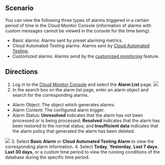 ## Scenario
You can view the following three types of alarms triggered in a certain period of time in the Cloud Monitor Console (information of alarms with custom messages cannot be viewed in the console for the time being).
- Basic alarms: Alarms sent by preset alarming metrics.
- Cloud Automated Testing alarms: Alarms sent by [Cloud Automated Testing](https://cloud.tencent.com/document/product/280).
- Customized alarms: Alarms send by the [customized monitoring](https://intl.cloud.tencent.com/document/product/397) feature.

## Directions
1. Log in to the [Cloud Monitor Console](https://console.cloud.tencent.com/monitor/overview) and select the **Alarm List** page.
![](https://main.qcloudimg.com/raw/35fcf4d0a37deaab1e7b3c002307e1e2.png)
2. In the search box on the alarm list page, enter an alarm object and search for the corresponding alarms.
 - Alarm Object: The object which generates alarms.
 - Alarm Content: The configured alarm trigger.
 - Alarm Status: **Unresolved** indicates that the alarm has not been processed or is being processed; **Resolved** indicates that the alarm has been restored to the normal status; and **Insufficient data** indicates that the alarm policy that generated the alarm has been deleted.

![](https://main.qcloudimg.com/raw/8c68ca9a9db7526325a785503449400e.png)
3. Select **Basic Alarm** or **Cloud Automated Testing Alarm** to view the corresponding alarm information.
4. Select **Today**, **Yesterday**, **Last 7 days**, **Last 30 days**, or a custom time period to view the running conditions of the database during the specific time period.